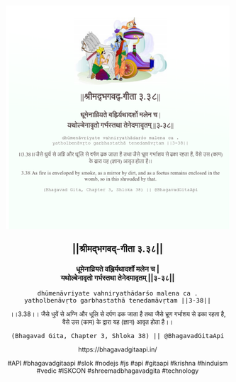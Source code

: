 <img src="../../asset/BG_3_38.png"/>
<center><h2>||श्रीमद्‍भगवद्‍-गीता ३.३८||</h2>
<h3>धूमेनाव्रियते वह्निर्यथादर्शो मलेन च |<br/>यथोल्बेनावृतो गर्भस्तथा तेनेदमावृतम् ||३-३८||</h3>
<pre>dhūmenāvriyate vahniryathādarśo malena ca .<br/>yatholbenāvṛto garbhastathā tenedamāvṛtam ||3-38||</pre>
<p>।।3.38।। जैसे धुयें से अग्नि और धूलि से दर्पण ढक जाता है तथा जैसे भ्रूण गर्भाशय से ढका रहता है, वैसे उस (काम) के द्वारा यह (ज्ञान) आवृत होता है।।</p>
<pre>(Bhagavad Gita, Chapter 3, Shloka 38) || @BhagavadGitaApi</pre><p>https://bhagavadgitaapi.in/</p><p>#API #bhagavadgitaapi #slok #nodejs #js #api #gitaapi #krishna #hinduism #vedic #ISKCON #shreemadbhagavadgita #technology</p></center>